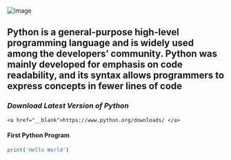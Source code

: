 
![image](https://github.com/user-attachments/assets/9bf5eb3b-6a86-4041-ad4e-636e9f203390)


## <p>Python is a general-purpose high-level programming language and is widely used among the developers’ community. Python was mainly developed for emphasis on code readability, and its syntax allows programmers to express concepts in fewer lines of code</p>

### *Download Latest Version of Python*

```
<a href="__blank">https://www.python.org/downloads/ </a>
```
#### First Python Program
``` python
print('Hello World')
```
